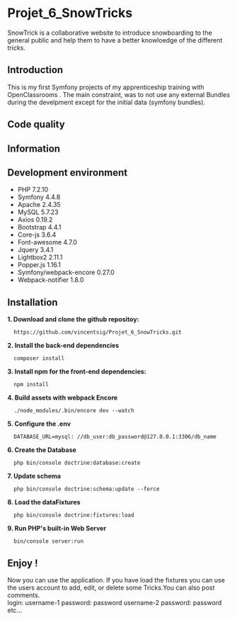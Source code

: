 # Projet_6_SnowTricks

SnowTrick is a collaborative website to introduce snowboarding to the general public and help them to have a better knowloedge of the different tricks.

## Introduction
This is my first Symfony projects of my apprenticeship training with OpenClassrooms .
The main constraint, was to not use any external Bundles during the develpment except for the initial data (symfony bundles).

## Code quality


## Information


## Development environment 

- PHP  7.2.10
- Symfony 4.4.8
- Apache 2.4.35
- MySQL 5.7.23
- Axios 0.19.2
- Bootstrap 4.4.1
- Core-js 3.6.4
- Font-awesome 4.7.0
- Jquery 3.4.1
- Lightbox2 2.11.1
- Popper.js 1.16.1
- Symfony/webpack-encore 0.27.0
- Webpack-notifier 1.8.0


## Installation

**1. Download and clone the github repositoy:**  

      https://github.com/vincentsig/Projet_6_SnowTricks.git

**2. Install the back-end  dependencies**

      composer install

**3. Install npm for the front-end dependencies:**
    
      npm install    
      
**4. Build assets with webpack Encore**
    
      ./node_modules/.bin/encore dev --watch

**5. Configure the .env**

      DATABASE_URL=mysql: //db_user:db_password@127.0.0.1:3306/db_name

**6. Create the Database**

      php bin/console doctrine:database:create

**7. Update schema**
 
      php bin/console doctrine:schema:update --force

**8. Load the dataFixtures**

      php bin/console doctrine:fixtures:load
      
**9. Run PHP's built-in Web Server**

      bin/console server:run
      
## Enjoy !

  Now you can use the application. If you have load the fixtures you can use the users account to add, edit, or delete some Tricks.You can also post comments.  
     login: username-1 password: password
            username-2 password: password 
            etc...
      

      
    
    
